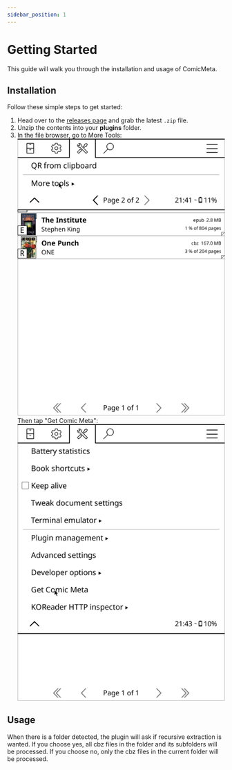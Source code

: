 ```yaml
---
sidebar_position: 1
---
```


# Getting Started

This guide will walk you through the installation and usage of ComicMeta.

## Installation

Follow these simple steps to get started:

1. Head over to the [releases page](https://github.com/KORComic/comicmeta.koplugin/releases/latest) and grab the latest `.zip` file.
2. Unzip the contents into your **plugins** folder.
3. In the file browser, go to More Tools:
   ![More Tools](./screenshots/more-tools.png)
   Then tap "Get Comic Meta":
   ![Get Comic Meta](./screenshots/get-comic-meta.png)

## Usage

When there is a folder detected, the plugin will ask if recursive extraction is
wanted. If you choose yes, all cbz files in the folder and its subfolders will
be processed. If you choose no, only the cbz files in the current folder will be
processed.
